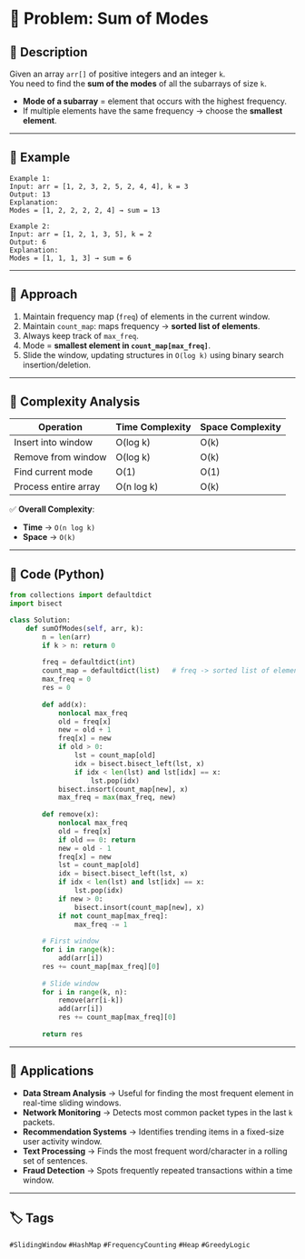 # 📘 Problem: Sum of Modes

## 🔹 Description
Given an array `arr[]` of positive integers and an integer `k`.  
You need to find the **sum of the modes** of all the subarrays of size `k`.

- **Mode of a subarray** = element that occurs with the highest frequency.  
- If multiple elements have the same frequency → choose the **smallest element**.

---

## 🔹 Example
```text
Example 1:
Input: arr = [1, 2, 3, 2, 5, 2, 4, 4], k = 3
Output: 13
Explanation:  
Modes = [1, 2, 2, 2, 2, 4] → sum = 13

Example 2:
Input: arr = [1, 2, 1, 3, 5], k = 2
Output: 6
Explanation:  
Modes = [1, 1, 1, 3] → sum = 6
```
---

## 🔹 Approach
1. Maintain frequency map (`freq`) of elements in the current window.  
2. Maintain `count_map`: maps frequency → **sorted list of elements**.  
3. Always keep track of `max_freq`.  
4. Mode = **smallest element in `count_map[max_freq]`**.  
5. Slide the window, updating structures in `O(log k)` using binary search insertion/deletion.  

---
## 🔹 Complexity Analysis

| Operation              | Time Complexity | Space Complexity |
|-------------------------|-----------------|-----------------|
| Insert into window      | O(log k)        | O(k)            |
| Remove from window      | O(log k)        | O(k)            |
| Find current mode       | O(1)            | O(1)            |
| Process entire array    | O(n log k)      | O(k)            |

✅ **Overall Complexity**:  
- **Time** → `O(n log k)`  
- **Space** → `O(k)`  
---

## 🔹 Code (Python)

```python
from collections import defaultdict
import bisect

class Solution:
    def sumOfModes(self, arr, k):
        n = len(arr)
        if k > n: return 0
        
        freq = defaultdict(int)
        count_map = defaultdict(list)   # freq -> sorted list of elements
        max_freq = 0
        res = 0
        
        def add(x):
            nonlocal max_freq
            old = freq[x]
            new = old + 1
            freq[x] = new
            if old > 0:
                lst = count_map[old]
                idx = bisect.bisect_left(lst, x)
                if idx < len(lst) and lst[idx] == x:
                    lst.pop(idx)
            bisect.insort(count_map[new], x)
            max_freq = max(max_freq, new)
        
        def remove(x):
            nonlocal max_freq
            old = freq[x]
            if old == 0: return
            new = old - 1
            freq[x] = new
            lst = count_map[old]
            idx = bisect.bisect_left(lst, x)
            if idx < len(lst) and lst[idx] == x:
                lst.pop(idx)
            if new > 0:
                bisect.insort(count_map[new], x)
            if not count_map[max_freq]:
                max_freq -= 1
        
        # First window
        for i in range(k):
            add(arr[i])
        res += count_map[max_freq][0]
        
        # Slide window
        for i in range(k, n):
            remove(arr[i-k])
            add(arr[i])
            res += count_map[max_freq][0]
        
        return res
```
---
## 🚀 Applications

- **Data Stream Analysis** → Useful for finding the most frequent element in real-time sliding windows.  
- **Network Monitoring** → Detects most common packet types in the last `k` packets.  
- **Recommendation Systems** → Identifies trending items in a fixed-size user activity window.  
- **Text Processing** → Finds the most frequent word/character in a rolling set of sentences.  
- **Fraud Detection** → Spots frequently repeated transactions within a time window.  
---
## 🏷️ Tags  

`#SlidingWindow` `#HashMap` `#FrequencyCounting` `#Heap` `#GreedyLogic`

